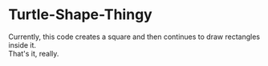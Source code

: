 # Turtle-Shape-Thingy
Currently, this code creates a square and then continues to draw rectangles inside it.  
That's it, really.
